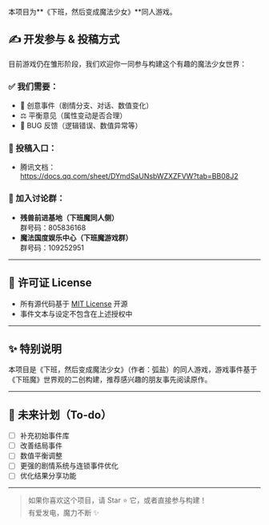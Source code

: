 本项目为**《下班，然后变成魔法少女》**同人游戏。

## ✍️ 开发参与 & 投稿方式

目前游戏仍在雏形阶段，我们欢迎你一同参与构建这个有趣的魔法少女世界：

### ✅ 我们需要：
- 🌟 创意事件（剧情分支、对话、数值变化）
- ⚖️ 平衡意见（属性变动是否合理）
- 🐛 BUG 反馈（逻辑错误、数值异常等）

### 📄 投稿入口：
- 腾讯文档：  
  https://docs.qq.com/sheet/DYmdSaUNsbWZXZFVW?tab=BB08J2

### 🧠 加入讨论群：
- **残兽前进基地（下班魔同人侧）**  
  群号码：805836168
- **魔法国度娱乐中心（下班魔游戏群）**  
  群号码：109252951

---

## 📜 许可证 License

- 所有源代码基于 [MIT License](https://opensource.org/licenses/MIT) 开源
- 事件文本与设定不包含在上述授权中

---

## ✨ 特别说明

本项目是《下班，然后变成魔法少女》（作者：弧盐）的同人游戏，游戏事件基于《下班魔》世界观的二创构建，推荐感兴趣的朋友事先阅读原作。

---

## 🚀 未来计划（To-do）

- [ ] 补充初始事件库
- [ ] 改善结局事件
- [ ] 数值平衡调整
- [ ] 更强的剧情系统与连锁事件优化
- [ ] 优化结果分享功能

---

> 如果你喜欢这个项目，请 Star ⭐ 它，或者直接参与构建！  
> 有爱发电，魔力不断 ✨
